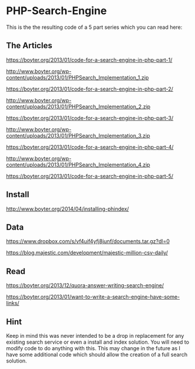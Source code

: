 PHP-Search-Engine
=================

This is the the resulting code of a 5 part series which you can read here:


The Articles
------------

https://boyter.org/2013/01/code-for-a-search-engine-in-php-part-1/

http://www.boyter.org/wp-content/uploads/2013/01/PHPSearch_Implementation_1.zip

https://boyter.org/2013/01/code-for-a-search-engine-in-php-part-2/

http://www.boyter.org/wp-content/uploads/2013/01/PHPSearch_Implementation_2.zip

https://boyter.org/2013/01/code-for-a-search-engine-in-php-part-3/

http://www.boyter.org/wp-content/uploads/2013/01/PHPSearch_Implementation_3.zip

https://boyter.org/2013/01/code-for-a-search-engine-in-php-part-4/

http://www.boyter.org/wp-content/uploads/2013/01/PHPSearch_Implementation_4.zip

https://boyter.org/2013/01/code-for-a-search-engine-in-php-part-5/


Install
-------

http://www.boyter.org/2014/04/installing-phindex/


Data
----

https://www.dropbox.com/s/vf4uif4yfj8junf/documents.tar.gz?dl=0

https://blog.majestic.com/development/majestic-million-csv-daily/


Read
----

https://boyter.org/2013/12/quora-answer-writing-search-engine/

https://boyter.org/2013/01/want-to-write-a-search-engine-have-some-links/


Hint
----

Keep in mind this was never intended to be a drop in replacement for any existing search service or even a install and index solution. You will need to modify code to do anything with this. This may change in the future as I have some additional code which should allow the creation of a full search solution.
